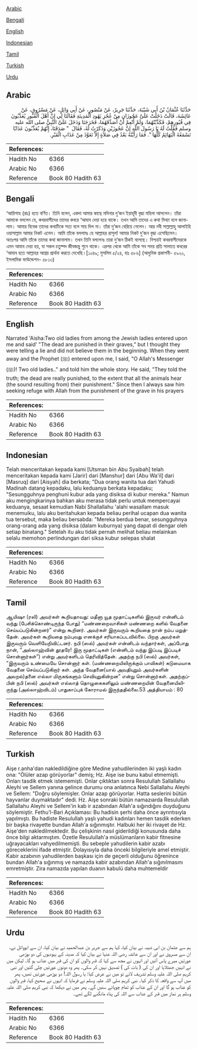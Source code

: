 [Arabic](#arabic)

[Bengali](#bengali)

[English](#english)

[Indonesian](#indonesian)

[Tamil](#tamil)

[Turkish](#turkish)

[Urdu](#urdu)

## Arabic


<div dir="rtl" lang="ar" style={{fontSize:'larger',backgroundColor:'#f8f9fa',padding:20}}>
حَدَّثَنَا عُثْمَانُ بْنُ أَبِي شَيْبَةَ، حَدَّثَنَا جَرِيرٌ، عَنْ مَنْصُورٍ، عَنْ أَبِي وَائِلٍ، عَنْ مَسْرُوقٍ، عَنْ عَائِشَةَ، قَالَتْ دَخَلَتْ عَلَىَّ عَجُوزَانِ مِنْ عُجُزِ يَهُودِ الْمَدِينَةِ فَقَالَتَا لِي إِنَّ أَهْلَ الْقُبُورِ يُعَذَّبُونَ فِي قُبُورِهِمْ، فَكَذَّبْتُهُمَا، وَلَمْ أُنْعِمْ أَنْ أُصَدِّقَهُمَا، فَخَرَجَتَا وَدَخَلَ عَلَىَّ النَّبِيُّ صلى الله عليه وسلم فَقُلْتُ لَهُ يَا رَسُولَ اللَّهِ إِنَّ عَجُوزَيْنِ وَذَكَرْتُ لَهُ، فَقَالَ ‏ "‏ صَدَقَتَا، إِنَّهُمْ يُعَذَّبُونَ عَذَابًا تَسْمَعُهُ الْبَهَائِمُ كُلُّهَا ‏"‏‏.‏ فَمَا رَأَيْتُهُ بَعْدُ فِي صَلاَةٍ إِلاَّ تَعَوَّذَ مِنْ عَذَابِ الْقَبْرِ‏.‏
</div>
<div style={{backgroundColor:'#f8f9fa',padding:20, marginBottom: 10}}><table> <thead> <tr> <th>References:</th> <th></th> </tr> </thead> <tbody><tr><td>Hadith No</td><td>6366</td></tr><tr><td>Arabic No</td><td>6366</td></tr><tr><td>Reference</td><td>Book 80 Hadith 63</td></tr></tbody></table></div>

## Bengali


<div dir="ltr" lang="bn" style={{fontSize:'larger',backgroundColor:'#f8f9fa',padding:20}}>
‘আয়িশাহ (রাঃ) হতে বর্ণিত। তিনি বলেন, একদা আমার কাছে মদিনার দু’জন ইয়াহূদী বৃদ্ধা মহিলা আসলেন। তাঁরা আমাকে বললেন যে, কবরবাসীদের তাদের কবরে ‘আযাব দেয়া হয়ে থাকে। তখন আমি তাদের এ কথা মিথ্যা বলে জানালাম। আমার বিবেক তাদের কথাটিকে সত্য বলে সায় দিল না। তাঁরা দু’জন বেরিয়ে গেলেন। আর নবী সাল্লাল্লাহু আলাইহি ওয়াসাল্লাম আমার নিকট এলেন। আমি তাঁকে বললামঃ হে আল্লাহর রাসূল! আমার নিকট দু’জন বৃদ্ধা এসেছিলেন। অতঃপর আমি তাঁকে তাদের কথা জানালাম। তখন তিনি বললেনঃ তারা দু’জন ঠিকই বলেছে। নিশ্চয়ই কবরবাসীদেরকে এমন আযাব দেয়া হয়, যা সকল চতুষ্পদ জীবজন্তু শুনে থাকে। এরপর থেকে আমি তাঁকে সব সময় প্রতি সালাতে কবরের ‘আযাব হতে আল্লাহর আশ্রয় প্রার্থনা করতে দেখেছি।[১০৪৯; মুসলিম ৫/২৪, হাঃ ৫৮৬] (আধুনিক প্রকাশনী- ৫৯২০, ইসলামিক ফাউন্ডেশন- ৫৮১৩)
</div>
<div style={{backgroundColor:'#f8f9fa',padding:20, marginBottom: 10}}><table> <thead> <tr> <th>References:</th> <th></th> </tr> </thead> <tbody><tr><td>Hadith No</td><td>6366</td></tr><tr><td>Arabic No</td><td>6366</td></tr><tr><td>Reference</td><td>Book 80 Hadith 63</td></tr></tbody></table></div>

## English


<div dir="ltr" lang="en" style={{fontSize:'larger',backgroundColor:'#f8f9fa',padding:20}}>
Narrated 'Aisha:Two old ladies from among the Jewish ladies entered upon me and said' "The dead are punished in their graves," but I thought they were telling a lie and did not believe them in the beginning. When they went away and the Prophet (ﷺ) entered upon me, I said, "O Allah's Messenger (ﷺ)! Two old ladies.." and told him the whole story. He said, "They told the truth; the dead are really punished, to the extent that all the animals hear (the sound resulting from) their punishment." Since then I always saw him seeking refuge with Allah from the punishment of the grave in his prayers
</div>
<div style={{backgroundColor:'#f8f9fa',padding:20, marginBottom: 10}}><table> <thead> <tr> <th>References:</th> <th></th> </tr> </thead> <tbody><tr><td>Hadith No</td><td>6366</td></tr><tr><td>Arabic No</td><td>6366</td></tr><tr><td>Reference</td><td>Book 80 Hadith 63</td></tr></tbody></table></div>

## Indonesian


<div dir="ltr" lang="id" style={{fontSize:'larger',backgroundColor:'#f8f9fa',padding:20}}>
Telah menceritakan kepada kami [Utsman bin Abu Syaibah] telah menceritakan kepada kami [Jarir] dari [Manshur] dari [Abu Wa'il] dari [Masruq] dari [Aisyah] dia berkata; "Dua orang wanita tua dari Yahudi Madinah datang kepadaku, lalu keduanya berkata kepadaku; "Sesungguhnya penghuni kubur ada yang disiksa di kubur mereka." Namun aku mengingkarinya bahkan aku merasa tidak perlu untuk mempercayai keduanya, sesaat kemudian Nabi Shallallahu 'alahi wasallam masuk menemuiku, lalu aku beritahukan kepada beliau perihal ucapan dua wanita tua tersebut, maka beliau bersabda: "Mereka berdua benar, sesungguhnya orang-orang ada yang disiksa (dalam kuburnya) yang dapat di dengar oleh setiap binatang." Setelah itu aku tidak pernah melihat beliau melainkan selalu memohon perlindungan dari siksa kubur selepas shalat
</div>
<div style={{backgroundColor:'#f8f9fa',padding:20, marginBottom: 10}}><table> <thead> <tr> <th>References:</th> <th></th> </tr> </thead> <tbody><tr><td>Hadith No</td><td>6366</td></tr><tr><td>Arabic No</td><td>6366</td></tr><tr><td>Reference</td><td>Book 80 Hadith 63</td></tr></tbody></table></div>

## Tamil


<div dir="ltr" lang="ta" style={{fontSize:'larger',backgroundColor:'#f8f9fa',padding:20}}>
ஆயிஷா (ரலி) அவர்கள் கூறியதாவது: மதீனா யூத மூதாட்டிகளில் இருவர் என்னிடம் வந்து (பேசிக்கொண்டிருந்த போது) “மண்ணறைவாசிகள் மண்ணறை களில் வேதனை செய்யப்படுகின்றனர்” என்று கூறினர். அவர்கள் இருவரும் கூறியதை நான் நம்ப மறுத்தேன். அவர்கள் கூறியதை நம்புவது எனக்குச் சரியாகப்படவில்லை. பிறகு அவர்கள் இருவரும் வெளியேறிவிட்டனர். நபி (ஸல்) அவர்கள் என்னிடம் வந்தார்கள், அப்போது நான், “அல்லாஹ்வின் தூதரே! இரு மூதாட்டிகள் (என்னிடம் வந்து இப்படி இப்படிச் சொன்னார்கள்”) என்று அவர்களிடம் தெரிவித்தேன். அதற்கு நபி (ஸல்) அவர்கள், “இருவரும் உண்மையே சொன்னார் கள். (மண்ணறையிலிருக்கும் பாவிகள்) கடுமையாக வேதனை செய்யப்படுகிறார் கள். அந்த வேதனை(யால் அவதியுறும் அவர்களின் அலறல்)தனை எல்லா மிருகங்களும் செவியுறுகின்றன” என்று சொன்னார்கள். அதற்குப்பின் நபி (ஸல்) அவர்கள் எல்லாத் தொழுகைகளிலும் மண்ணறையின் வேதனையிலிருந்து (அல்லாஹ்விடம்) பாதுகாப்புக் கோராமல் இருந்ததில்லை.53 அத்தியாயம் : 80
</div>
<div style={{backgroundColor:'#f8f9fa',padding:20, marginBottom: 10}}><table> <thead> <tr> <th>References:</th> <th></th> </tr> </thead> <tbody><tr><td>Hadith No</td><td>6366</td></tr><tr><td>Arabic No</td><td>6366</td></tr><tr><td>Reference</td><td>Book 80 Hadith 63</td></tr></tbody></table></div>

## Turkish


<div dir="ltr" lang="tr" style={{fontSize:'larger',backgroundColor:'#f8f9fa',padding:20}}>
Aişe r.anha'dan nakledildiğine göre Medine yahudilerinden iki yaşlı kadın ona: "Ölüler azap görüyorlar" demiş; Hz. Aişe ise bunu kabul etmemişti. Onları tasdik etmek istememişti. Onlar çıktıktan sonra Resulullah Sallallahu Aleyhi ve Sellem yanına gelince durumu ona anlatınca Nebi Sallallahu Aleyhi ve Sellem: "Doğru söylemişler. Onlar azap görüyorlar. Hatta seslerini bütün hayvanlar duymaktadır" dedi. Hz. Aişe sonraki bütün namazıarda Resulullah Sallallahu Aleyhi ve Sellem'in kab ir azabından Allah'a sığındığını duyduğunu söylemiştir. Fethu'l-Bari Açıklaması: Bu hadisin şerhi daha önce ayrıntısıyla yapılmıştı. Bu hadiste Resulullah yaşlı yahudi kadınları hemen tasdik ederken bir başka rivayette bundan Allah'a sığınmıştır. Halbuki her iki rivayet de Hz. Aişe'den nakledilmektedir. Bu çelişkinin nasıl giderildiği konusunda daha önce bilgi aktarmıştım. Özetle Resulullah'a müslümanların kabir fitnesine uğrayacakları vahyedilmemişti. Bu sebeple yahudilerin kabir azabı göreceklerini ifade etmiştir. Dolayısıyla daha önceki bilgileriyle amel etmiştir. Kabir azabının yahudilerden başkası için de geçerli olduğunu öğrenince bundan Allah'a sığınmış ve namazda kabir azabından Allah'a sığınılmasını emretmiştir. Zira namazda yapılan duanın kabulü daha muhtemeldir
</div>
<div style={{backgroundColor:'#f8f9fa',padding:20, marginBottom: 10}}><table> <thead> <tr> <th>References:</th> <th></th> </tr> </thead> <tbody><tr><td>Hadith No</td><td>6366</td></tr><tr><td>Arabic No</td><td>6366</td></tr><tr><td>Reference</td><td>Book 80 Hadith 63</td></tr></tbody></table></div>

## Urdu


<div dir="rtl" lang="ur" style={{fontSize:'larger',backgroundColor:'#f8f9fa',padding:20}}>
ہم سے عثمان بن ابی شیبہ نے بیان کیا، کہا ہم سے جریر بن عبدالحمید نے بیان کیا، ان سے ابووائل نے، ان سے مسروق نے اور ان سے عائشہ رضی اللہ عنہا نے بیان کیا کہ مدینہ کے یہودیوں کی دو بوڑھی عورتیں میرے پاس آئیں اور انہوں نے مجھ سے کہا کہ قبر والوں کو ان کی قبر میں عذاب ہو گا۔ لیکن میں نے انہیں جھٹلایا اور ان کی ( بات کی ) تصدیق نہیں کر سکی۔ پھر وہ دونوں عورتیں چلی گئیں اور نبی کریم صلی اللہ علیہ وسلم تشریف لائے تو میں نے عرض کیا: یا رسول اللہ! دو بوڑھی عورتیں تھیں، پھر میں آپ سے واقعہ کا ذکر کیا۔ نبی کریم صلی اللہ علیہ وسلم نے فرمایا کہ انہوں نے صحیح کہا، قبر والوں کو عذاب ہو گا اور ان کے عذاب کو تمام چوپائے سنیں گے۔ پھر میں نے دیکھا کہ نبی کریم صلی اللہ علیہ وسلم ہر نماز میں قبر کے عذاب سے اللہ کی پناہ مانگنے لگے تھے۔
</div>
<div style={{backgroundColor:'#f8f9fa',padding:20, marginBottom: 10}}><table> <thead> <tr> <th>References:</th> <th></th> </tr> </thead> <tbody><tr><td>Hadith No</td><td>6366</td></tr><tr><td>Arabic No</td><td>6366</td></tr><tr><td>Reference</td><td>Book 80 Hadith 63</td></tr></tbody></table></div>